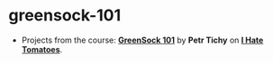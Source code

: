 # greensock-101

- Projects from the course: **[GreenSock 101](https://ihatetomatoes.net/get-greensock-101/)** by **Petr Tichy** on **[I Hate Tomatoes](https://ihatetomatoes.net/)**.
